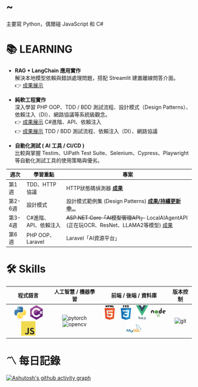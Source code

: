 ~
======

主要寫 Python，偶爾碰 JavaScript 和 C#

📚 LEARNING 
======

- **RAG + LangChain 應用實作**  
  解決本地模型依賴與錯誤處理問題，搭配 Streamlit 建置離線問答介面。  
  👉 [成果展示](https://reedlin2002.github.io/2025/06/25/ollama/)

- **純軟工程實作**  
  深入學習 PHP OOP、TDD / BDD 測試流程、設計模式（Design Patterns）、依賴注入（DI）、網路協議等系統級觀念。  
  👉 [成果展示](https://reedlin2002.github.io/2025/07/19/LocalAIAgentAPI/)  C#進階、API、依賴注入  
  👉 [成果展示](https://reedlin2002.github.io/2025/07/05/UrlHealthMonitor/) TDD / BDD 測試流程、依賴注入（DI）、網路協議  
  
- **自動化測試 ( AI 工具 / CI/CD )**  
  比較與掌握 Testim、UiPath Test Suite、Selenium、Cypress、Playwright 等自動化測試工具的使用策略與優劣。


| 週次    | 學習重點            | 專案                      |
| ----- | --------------- | ----------------------- |
| 第1週   | TDD、HTTP協議      | HTTP狀態碼偵測器    **[成果](https://reedlin2002.github.io/2025/07/05/UrlHealthMonitor/)**       | 
| 第2-6週   | 設計模式            | 設計模式範例集 (Design Patterns) **[成果/持續更新中...](https://reedlin2002.github.io/2025/07/12/design-patterns/)**                 |
| 第3-4週 | C#進階、API、依賴注入   | ~~ASP.NET Core「AI模型管理API」~~  LocalAIAgentAPI (正在玩OCR、ResNet、LLAMA2等模型) [成果](https://reedlin2002.github.io/2025/07/19/LocalAIAgentAPI/) |
| 第6週   | PHP OOP、Laravel | Laravel「AI資源平台」         |


🛠️ Skills
======

| 程式語言 | 人工智慧 / 機器學習 | 前端 / 後端 / 資料庫 | 版本控制 |
| :--: | :--: | :--: | :--: |
| <img src="https://raw.githubusercontent.com/devicons/devicon/master/icons/python/python-original.svg" alt="python" width="40" height="40"/> <img src="https://raw.githubusercontent.com/devicons/devicon/master/icons/csharp/csharp-original.svg" alt="csharp" width="40" height="40"/> <img src="https://raw.githubusercontent.com/devicons/devicon/master/icons/javascript/javascript-original.svg" alt="javascript" width="40" height="40"/> | <img src="https://www.vectorlogo.zone/logos/pytorch/pytorch-icon.svg" alt="pytorch" width="40" height="40"/> <img src="https://www.vectorlogo.zone/logos/opencv/opencv-icon.svg" alt="opencv" width="40" height="40"/> | <img src="https://raw.githubusercontent.com/devicons/devicon/master/icons/html5/html5-original-wordmark.svg" alt="html5" width="40" height="40"/> <img src="https://raw.githubusercontent.com/devicons/devicon/master/icons/css3/css3-original-wordmark.svg" alt="css3" width="40" height="40"/> <img src="https://raw.githubusercontent.com/devicons/devicon/master/icons/vuejs/vuejs-original-wordmark.svg" alt="vuejs" width="40" height="40"/> <img src="https://raw.githubusercontent.com/devicons/devicon/master/icons/nodejs/nodejs-original-wordmark.svg" alt="nodejs" width="40" height="40"/> <img src="https://raw.githubusercontent.com/devicons/devicon/master/icons/mysql/mysql-original-wordmark.svg" alt="mysql" width="40" height="40"/> | <img src="https://www.vectorlogo.zone/logos/git-scm/git-scm-icon.svg" alt="git" width="40" height="40"/> |


〽️ 每日記錄
======  
[![Ashutosh's github activity graph](https://github-readme-activity-graph.vercel.app/graph?username=reedlin2002&theme=nord)](https://github.com/ashutosh00710/github-readme-activity-graph)  
